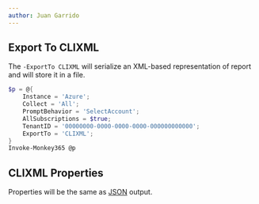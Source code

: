 ```yaml
---
author: Juan Garrido
---
```



## Export To CLIXML

The `-ExportTo CLIXML` will serialize an XML-based representation of report and will store it in a file.

``` PowerShell
$p = @{
    Instance = 'Azure';
    Collect = 'All';
    PromptBehavior = 'SelectAccount';
    AllSubscriptions = $true;
    TenantID = '00000000-0000-0000-0000-000000000000';
    ExportTo = 'CLIXML';
}
Invoke-Monkey365 @p
```

## CLIXML Properties

Properties will be the same as [JSON](../export-json) output.